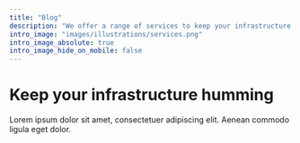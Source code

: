 ```yaml
---
title: "Blog"
description: "We offer a range of services to keep your infrastructure humming"
intro_image: "images/illustrations/services.png"
intro_image_absolute: true
intro_image_hide_on_mobile: false
---
```


# Keep your infrastructure humming

Lorem ipsum dolor sit amet, consectetuer adipiscing elit. Aenean commodo ligula eget dolor.
